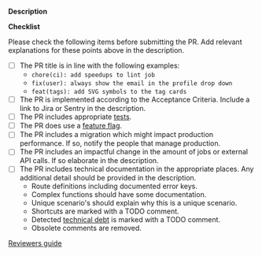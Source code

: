 **Description**

**Checklist**

Please check the following items before submitting the PR. Add relevant
explanations for these points above in the description.

- [ ] The PR title is in line with the following examples:
  - `chore(ci): add speedups to lint job`
  - `fix(user): always show the email in the profile drop down`
  - `feat(tags): add SVG symbols to the tag cards`
- [ ] The PR is implemented according to the Acceptance Criteria. Include a link
      to Jira or Sentry in the description.
- [ ] The PR includes appropriate
      [tests](https://www.notion.so/lightbase/End-to-end-testing-07267aec731943049cc06364aa0233b8).
- [ ] The PR does use a
      [feature flag](https://www.notion.so/lightbase/Feature-flags-dbeb321e2393422da410a9289f8392b6).
- [ ] The PR includes a migration which might impact production performance. If
      so, notify the people that manage production.
- [ ] The PR includes an impactful change in the amount of jobs or external API
      calls. If so elaborate in the description.
- [ ] The PR includes technical documentation in the appropriate places. Any
      additional detail should be provided in the description.
  - Route definitions including documented error keys.
  - Complex functions should have some documentation.
  - Unique scenario's should explain why this is a unique scenario.
  - Shortcuts are marked with a TODO comment.
  - Detected
    [technical debt](https://www.notion.so/Technical-debt-refactoring-eabbdee2b66945d7b55517f92cca20bb)
    is marked with a TODO comment.
  - Obsolete comments are removed.

<!-- Other information and points to manually check and if necessary, elaborate on in the description

Jira's links are automatically expanded. So you can write `[JIRA-123]`, which a Jira bot will automatically resolve into a valid url after you have updated a PR comment or description.
Sentry links can be easily copied from the Sentry Issue page by clicking the 'chevron-down' icon -> 'Copy markdown link'.

- The PR includes manual input validation when necessary
- The PR includes correct error handling of external services
- The PR does not add a new dependency. Follow
      [this document](https://www.notion.so/lightbase/Introducing-dependencies-ac169cfeafb44782bded308810237737)
      and add the link to in the description.
- The PR does not introduce a N+1 query.
- The PR does not include over-fetching via database queries.
- The PR does not include unrelated changes.
- The PR does not include `// eslint-disable` comments.
- The PR does not mix dependency updates and refactoring with features and
      fixes.
-->

[Reviewers guide](https://www.notion.so/lightbase/Pull-request-PR-reviews-Frontend-66f65f2fc91948a79d8f53a138e6f422)
